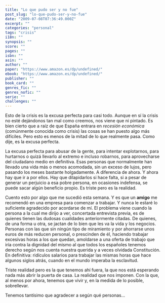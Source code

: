 ```yaml
---
title: "Lo que pudo ser y no fue"
post_slug: "lo-que-pudo-ser-y-no-fue"
date: "2009-07-08T07:36:49.000Z"
excerpt: ""
categories: "personal"
tags: "crisis"
i18n: ""
synopsis: ""
score: ""
pages: ""
isbn: ""
asin: ""
author: ""
paper: "https://www.amazon.es/dp/undefined/"
ebook: "https://www.amazon.es/dp/undefined/"
publisher: ""
book_card: ""
genres_fic: ""
genres_nofic: ""
serie: ""
challenges: ""
---
```


Esto de la crisis es la excusa perfecta para casi todo. Aunque en sí la crisis no esté dejándonos tan mal como creemos, nos viene que ni pintado. Es bien cierto que a raíz de que España entrara en _recesión económica_ (comúnmente conocida como crisis) las cosas se han puesto algo más difíciles. Pero esto es menos de la mitad de lo que realmente pasa. Como dije, es la excusa perfecta.

La excusa perfecta para abusar de la gente, para intentar explotarnos, para hurtarnos o quizá llevarlo al extremo e incluso robarnos, para aprovecharse del ciudadano medio en definitiva. Esas personas que normalmente han llevado una vida más o menos acomodada, sin un exceso de lujos, pero pasando los meses bastante holgadamente. A diferencia de ahora. Y ahora hay que ir a por ellos. Hay que dilapidarlos si hace falta, si a pesar de generar un perjuicio a esa pobre persona, en ocasiones indefensa, se puede sacar algún beneficio propio. Es triste pero es la realidad.

Cuento esto por algo que me sucedió esta semana. Y es que un **amigo** me recomendó en una empresa para comenzar a trabajar. Y nunca le estaré lo suficiente agradecido por acordarse de mí. El problema viene cuando la persona a la cual me dirijo a ver, concertada entrevista previa, es de quienes tienen las dudosas cualidades anteriormente citadas. De quienes, de una forma u otra, se jactan de lo bien que les va la vida y los negocios. Personas con las que sin ningún tipo de miramiento y por ahorrarse unos euros de más reducen personal, o prescinden de él, haciendo trabajar excesivas horas a los que quedan, amoldarse a una oferta de trabajo que iría contra la dignidad del mismo al que todos los españoles tenemos derecho según nos cuenta nuestra querida y a veces olvidada Constitución. En definitiva: ridículos salarios para trabajar las mismas horas que hace algunos siglos atrás, cuando en el mundo imperaba la esclavitud.

Triste realidad pero es la que tenemos ahí fuera, la que nos está esperando nada más abrir la puerta de casa. La realidad que nos imponen. Con la que, al menos por ahora, tenemos que vivir y, en la medida de lo posible, sobrellevar.

Tenemos tantísimo que agradecer a según qué personas…

